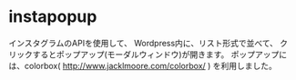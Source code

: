 # instapopup

インスタグラムのAPIを使用して、
Wordpress内に、リスト形式で並べて、
クリックするとポップアップ(モーダルウィンドウ)が開きます。
ポップアップには、colorbox( http://www.jacklmoore.com/colorbox/ )
を利用しました。
